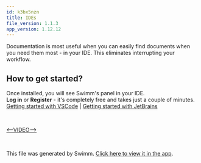 ```yaml
---
id: k3bx5nzn
title: IDEs
file_version: 1.1.3
app_version: 1.12.12
---
```


Documentation is most useful when you can easily find documents when you need them most - in your IDE. This eliminates interrupting your workflow.

## How to get started?

Once installed, you will see Swimm's panel in your IDE.<br/>
**Log in** or **Register** - it's completely free and takes just a couple of minutes.<br/>
[Getting started with VSCode](https://docs.swimm.io/ide-integrations/vs-code/ide-plugins-vscode/) | [Getting started with JetBrains](https://docs.swimm.io/ide-integrations/jetbrains/jetbrains-getting-started/)

<br/>

[<--VIDEO-->](https://www.youtube.com/embed/-utH17XunI8)

<br/>

This file was generated by Swimm. [Click here to view it in the app](https://app.swimm.io/repos/Z2l0aHViJTNBJTNBZmxhc2slM0ElM0FuYWRhdi1zd2ltbQ==/docs/k3bx5nzn).
